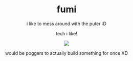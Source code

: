 <div align="center">
  <h1>fumi</h1>
  i like to mess around with the puter :D
</div>
<div align="center">
  <p>tech i like!</p>
  <p align="center">
  <a href="https://skillicons.dev">
    <img src="https://skillicons.dev/icons?i=git,docker,vim,linux,arch,cs,py,js,nextjs,nodejs" />
  </a>
    <p>would be poggers to actually build something for once XD</p>
</div>
